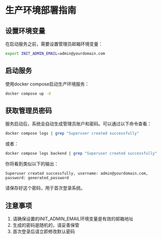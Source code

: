 # 生产环境部署指南

## 设置环境变量

在启动服务之前，需要设置管理员邮箱环境变量：

```bash
export INIT_ADMIN_EMAIL=admin@yourdomain.com
```

## 启动服务

使用docker compose启动生产环境服务：

```bash
docker compose up -d
```

## 获取管理员密码

服务启动后，系统会自动生成管理员账户和密码。可以通过以下命令查看：

```bash
docker compose logs | grep "Superuser created successfully"
```

或者：

```bash
docker compose logs backend | grep "Superuser created successfully"
```

你将看到类似以下的输出：
```
Superuser created successfully, username: admin@yourdomain.com, password: generated_password
```

请保存好这个密码，用于首次登录系统。

## 注意事项

1. 请确保设置的INIT_ADMIN_EMAIL环境变量是有效的邮箱地址
2. 生成的密码是随机的，请妥善保管
3. 首次登录后请立即修改默认密码